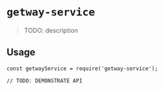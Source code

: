 # `getway-service`

> TODO: description

## Usage

```
const getwayService = require('getway-service');

// TODO: DEMONSTRATE API
```
